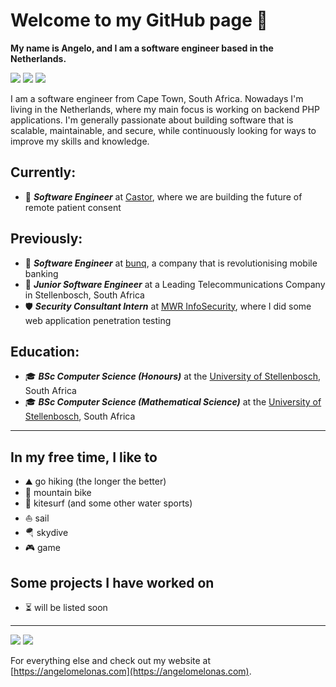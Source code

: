 # Welcome to my GitHub page 👋

**My name is Angelo, and I am a software engineer based in the Netherlands.** 

[![](https://img.shields.io/badge/-angelomelonas-blue?style=flat-square&logo=Linkedin&logoColor=white&link=https://www.linkedin.com/in/angelomelonas/)](https://www.linkedin.com/in/angelomelonas/) 
[![](https://img.shields.io/badge/-@angelomelonas-03a57a?style=flat-square&labelColor=000000&logo=Medium&link=https://medium.com/@angelomelonas)](https://medium.com/@angelomelonas)
![](https://komarev.com/ghpvc/?username=angelomelonas)

I am a software engineer from Cape Town, South Africa. Nowadays I'm living in the Netherlands, where my main focus is working on backend PHP applications. I'm generally passionate about building software that is scalable, maintainable, and secure, while continuously looking for ways to improve my skills and knowledge.

## Currently:

- 🔬 **_Software Engineer_** at [Castor](https://www.castoredc.com/), where we are building the future of remote patient consent

## Previously:

- 🏦 **_Software Engineer_** at [bunq](https://www.bunq.com/), a company that is revolutionising mobile banking
- 📡 **_Junior Software Engineer_** at a Leading Telecommunications Company in Stellenbosch, South Africa
- 🛡️ **_Security Consultant Intern_** at [MWR InfoSecurity](https://www.mwrcybersec.com/), where I did some web application penetration testing

## Education:

- 🎓 **_BSc Computer Science (Honours)_** at the [University of Stellenbosch](https://www.sun.ac.za/), South Africa
- 🎓 **_BSc Computer Science (Mathematical Science)_** at the [University of Stellenbosch](https://www.sun.ac.za/), South Africa

---

## In my free time, I like to

- ⛰️ go hiking (the longer the better)
- 🚵‍ mountain bike
- 🌊 kitesurf (and some other water sports)
- ⛵ sail
- 🪂 skydive
- 🎮 game


## Some projects I have worked on

- ⏳️ will be listed soon

---

![](https://github-readme-stats.vercel.app/api?username=angelomelonas&show_icons=true&theme=vue&include_all_commits=true) 
![](https://github-readme-stats.vercel.app/api/top-langs/?username=angelomelonas&layout=compact&theme=vue&langs_count=6&hide=tsql,css)

For everything else and check out my website at [https://angelomelonas.com](https://angelomelonas.com).
